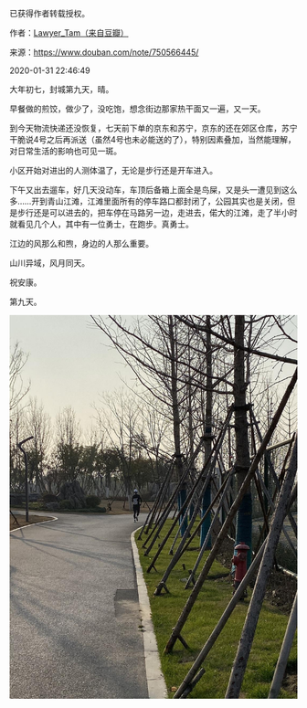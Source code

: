 已获得作者转载授权。


作者：[Lawyer_Tam（来自豆瓣）](https://www.douban.com/people/50118435/)


来源：https://www.douban.com/note/750566445/


2020-01-31 22:46:49


大年初七，封城第九天，晴。  

早餐做的煎饺，做少了，没吃饱，想念街边那家热干面又一遍，又一天。  

到今天物流快递还没恢复，七天前下单的京东和苏宁，京东的还在郊区仓库，苏宁干脆说4号之后再派送（虽然4号也未必能送的了），特别因素叠加，当然能理解，对日常生活的影响也可见一斑。  

小区开始对进出的人测体温了，无论是步行还是开车进入。  

下午又出去遛车，好几天没动车，车顶后备箱上面全是鸟屎，又是头一遭见到这么多……开到青山江滩，江滩里面所有的停车路口都封闭了，公园其实也是关闭，但是步行还是可以进去的，把车停在马路另一边，走进去，偌大的江滩，走了半小时就看见几个人，其中有一位勇士，在跑步。真勇士。  

江边的风那么和煦，身边的人那么重要。  

山川异域，风月同天。  

祝安康。

第九天。

![](./pic/01-31-Lawyer_Tam-记录……封城（第九天）1.jpg)